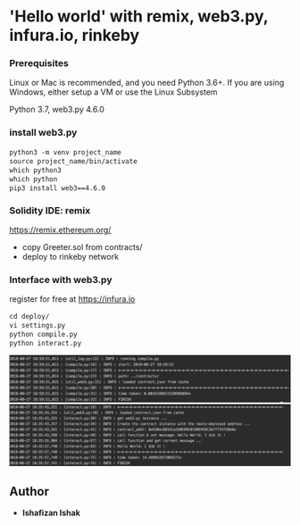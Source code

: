 # 'Hello world' with remix, web3.py, infura.io, rinkeby
### Prerequisites
Linux or Mac is recommended, and you need Python 3.6+. If you are using Windows, either setup a VM or use the Linux Subsystem

Python 3.7, web3.py 4.6.0

### install web3.py
```
python3 -m venv project_name
source project_name/bin/activate
which python3
which python
pip3 install web3==4.6.0
```

### Solidity IDE: remix
https://remix.ethereum.org/
- copy Greeter.sol from contracts/
- deploy to rinkeby network

### Interface with web3.py
register for free at https://infura.io
```
cd deploy/
vi settings.py
python compile.py
python interact.py
```
![Alt text](img/Screen%20Shot%202018-08-27%20at%206.59.52%20PM.png)
![Alt text](img/Screen%20Shot%202018-08-27%20at%206.59.35%20PM.png)


## Author
* **Ishafizan Ishak**


